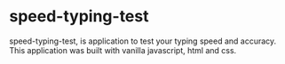 # speed-typing-test
speed-typing-test, is application to test your typing speed and accuracy. This application was built with vanilla javascript, html and css.
